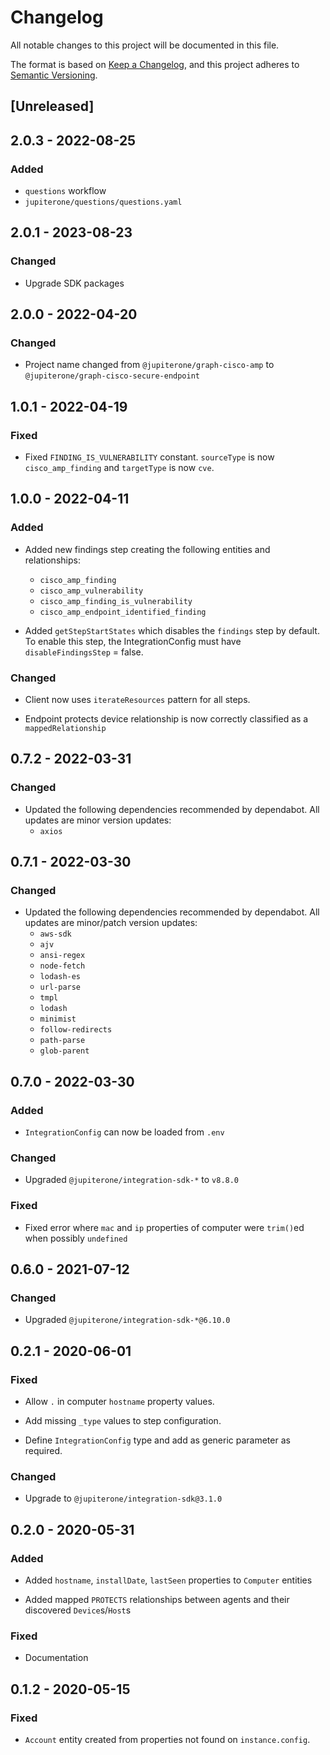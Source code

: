 # Changelog

All notable changes to this project will be documented in this file.

The format is based on [Keep a Changelog](https://keepachangelog.com/en/1.0.0/),
and this project adheres to
[Semantic Versioning](https://semver.org/spec/v2.0.0.html).

## [Unreleased]

## 2.0.3 - 2022-08-25

### Added

- `questions` workflow
- `jupiterone/questions/questions.yaml`

## 2.0.1 - 2023-08-23

### Changed

- Upgrade SDK packages

## 2.0.0 - 2022-04-20

### Changed

- Project name changed from `@jupiterone/graph-cisco-amp` to
  `@jupiterone/graph-cisco-secure-endpoint`

## 1.0.1 - 2022-04-19

### Fixed

- Fixed `FINDING_IS_VULNERABILITY` constant. `sourceType` is now
  `cisco_amp_finding` and `targetType` is now `cve`.

## 1.0.0 - 2022-04-11

### Added

- Added new findings step creating the following entities and relationships:

  - `cisco_amp_finding`
  - `cisco_amp_vulnerability`
  - `cisco_amp_finding_is_vulnerability`
  - `cisco_amp_endpoint_identified_finding`

- Added `getStepStartStates` which disables the `findings` step by default. To
  enable this step, the IntegrationConfig must have `disableFindingsStep` =
  false.

### Changed

- Client now uses `iterateResources` pattern for all steps.

- Endpoint protects device relationship is now correctly classified as a
  `mappedRelationship`

## 0.7.2 - 2022-03-31

### Changed

- Updated the following dependencies recommended by dependabot. All updates are
  minor version updates:
  - `axios`

## 0.7.1 - 2022-03-30

### Changed

- Updated the following dependencies recommended by dependabot. All updates are
  minor/patch version updates:
  - `aws-sdk`
  - `ajv`
  - `ansi-regex`
  - `node-fetch`
  - `lodash-es`
  - `url-parse`
  - `tmpl`
  - `lodash`
  - `minimist`
  - `follow-redirects`
  - `path-parse`
  - `glob-parent`

## 0.7.0 - 2022-03-30

### Added

- `IntegrationConfig` can now be loaded from `.env`

### Changed

- Upgraded `@jupiterone/integration-sdk-*` to `v8.8.0`

### Fixed

- Fixed error where `mac` and `ip` properties of computer were `trim()`ed when
  possibly `undefined`

## 0.6.0 - 2021-07-12

### Changed

- Upgraded `@jupiterone/integration-sdk-*@6.10.0`

## 0.2.1 - 2020-06-01

### Fixed

- Allow `.` in computer `hostname` property values.

- Add missing `_type` values to step configuration.

- Define `IntegrationConfig` type and add as generic parameter as required.

### Changed

- Upgrade to `@jupiterone/integration-sdk@3.1.0`

## 0.2.0 - 2020-05-31

### Added

- Added `hostname`, `installDate`, `lastSeen` properties to `Computer` entities

- Added mapped `PROTECTS` relationships between agents and their discovered
  `Device`s/`Host`s

### Fixed

- Documentation

## 0.1.2 - 2020-05-15

### Fixed

- `Account` entity created from properties not found on `instance.config`.

